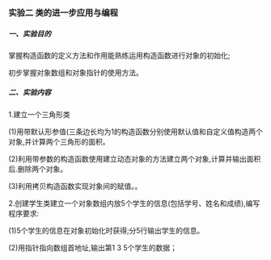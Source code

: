 ### 实验二 类的进一步应用与编程

##### 一、实验目的

掌握构造函数的定义方法和作用能熟练运用构造函数进行对象的初始化;

初步掌握对象数组和对象指针的使用方法。

##### 二、实验内容

1.建立一个三角形类

(1)用带默认形参值(三条边长均为1的构造函数分别使用默认值和自定义值构造两个对象,并计算两个三角形的面积。

(2)利用带参数的构造函数使用建立动态对象的方法建立两个对象,计算并输出面积后.删除两个对象。

(3)利用拷贝构造函数实现对象间的赋值。。

2.创建学生类建立一个对象数组内放5个学生的信息(包括学号、姓名和成绩),编写程序要求:

(1)5个学生的信息在对象初始化时获得;分5行输出学生的信息。

(2)用指针指向数组首地址,输出第1 3 5个学生的数据；



